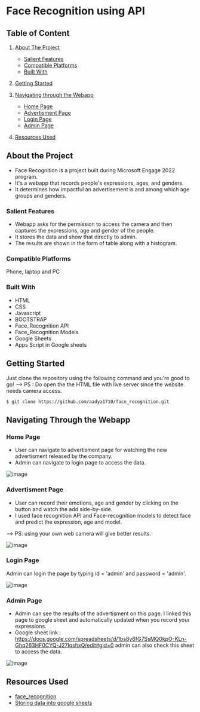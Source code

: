 # Face Recognition using API

## Table of Content

1. [About The Project](#about-the-project)
   * [Salient Features](#salient-features)
   * [Compatible Platforms](#compatible-platforms)
   * [Built With](#built-with)

2. [Getting Started](#getting-started)

3. [Navigating through the Webapp](#navigating-through-the-webapp)
   * [Home Page](#home-page)
   * [Advertisment Page](#advertisment-page)
   * [Login Page](#login-page)
   * [Admin Page](#admin-page)

4. [Resources Used](#resources-used)

## About the Project

* Face Recognition is a project built during Microsoft Engage 2022 program.
* It's a webapp that records people's expressions, ages, and genders.
* It determines how impactful an advertisement is and among which age groups and genders.

### Salient Features
 * Webapp asks for the permission to access the camera and then captures the expressions, age and gender of the people.
 * It stores the data and show that directly to admin.
 * The results are shown in the form of table along with a histogram.

### Compatible Platforms
 Phone, laptop and PC
 
### Built With
* HTML
* CSS
* Javascript
* BOOTSTRAP
* Face_Recognition API
* Face_Recognition Models
* Google Sheets
* Apps Script in Google sheets

## Getting Started 

  Just clone the repository using the following command and you're good to go!
  --> PS : Do open the the HTML file with live server since the website needs camera access.
  ```
  $ git clone https://github.com/aadya1710/face_recognition.git
  ```

## Navigating Through the Webapp
### Home Page
 * User can navigate to advertisment page for watching the new advertisment released by the company.
 * Admin can navigate to login page to access the data.
 
![image](https://user-images.githubusercontent.com/77448543/170831971-934b2062-c1c5-4520-b460-dcb156ca5234.png)

### Advertisment Page
* User can record their emotions, age and gender by clicking on the button and watch the add side-by-side.
* I used face recognition API and Face-recognition models to detect face and predict the expression, age and model. 

--> PS: using your own web camera will give better results.

![image](https://user-images.githubusercontent.com/77448543/170832438-bf460728-abc6-4cb1-827d-4ce807f5fd02.png)

### Login Page
Admin can login the page by typing id = 'admin' and password = 'admin'.

![image](https://user-images.githubusercontent.com/77448543/170832596-5e7584a1-2a7e-4cd1-b641-9246642c40a1.png)

### Admin Page
* Admin can see the results of the advertisment on this page. I linked this page to google sheet and automatically updated when you record your expressions.
* Google sheet link : https://docs.google.com/spreadsheets/d/1bs8y6fG7SsMQ0kpO-KLn-Ghq263HF0CYQ-J27IqshxQ/edit#gid=0 admin can also check this sheet to access the data. 


![image](https://user-images.githubusercontent.com/77448543/170832620-31ff7097-2598-490e-bcec-75b6a09c6518.png)

## Resources Used
 * [face_recognition](https://dev.to/karkranikhil/face-recognition-using-javascript-33n5)
 * [Storing data into google sheets](https://www.youtube.com/watch?v=xFj4tZfsKOM&t=148s)

 
